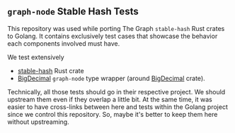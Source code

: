 ## `graph-node` Stable Hash Tests

This repository was used while porting The Graph `stable-hash` Rust crates to Golang. It contains exclusively test cases that showcase the behavior each components involved must have.

We test extensively

- [stable-hash](https://github.com/graphprotocol/stable-hash) Rust crate
- [BigDecimal](https://github.com/graphprotocol/graph-node/blob/master/graph/src/data/store/scalar.rs#L34) `graph-node` type wrapper (around [BigDecimal](https://github.com/ruby/bigdecimal) crate).

Technically, all those tests should go in their respective project. We should upstream them even if they overlap a little bit. At the same time, it was easier to have cross-links between here and tests within the Golang project since we control this repository. So, maybe it's better to keep them here without upstreaming.